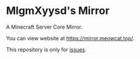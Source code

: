 # MlgmXyysd's Mirror
A Minecraft Server Core Mirror.

You can view website at https://mirror.meowcat.top/.

This repository is only for [issues](https://github.com/MlgmXyysd/Mirror/issues).
